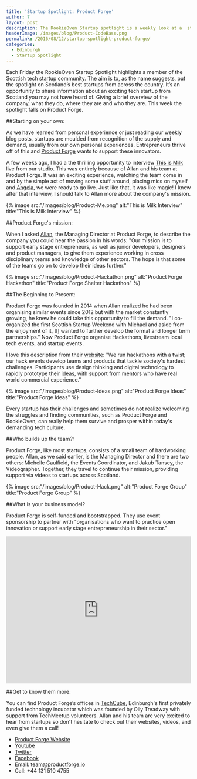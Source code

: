 ```yaml
---
title: 'Startup Spotlight: Product Forge'
author: 7
layout: post
description: The RookieOven Startup spotlight is a weekly look at a  startup from the Scottish tech community. This week the spotlight falls on Product Forge.
headerImage: /images/blog/Product-CodeBase.png
permalink: /2016/08/12/startup-spotlight-product-forge/
categories:
  - Edinburgh
  - Startup Spotlight
---
```

Each Friday the RookieOven Startup Spotlight highlights a member of the Scottish tech startup community. The aim is to, as the name suggests, put the spotlight on Scotland’s best startups from across the country. It’s an opportunity to share information about an exciting tech startup from Scotland you may not have heard of. Giving a brief overview of the company, what they do, where they are and who they are. This week the spotlight falls on Product Forge.

##Starting on your own:

As we have learned from personal experience or just reading our weekly blog posts, startups are moulded from recognition of the supply and demand, usually from our own personal experiences. Entrepreneurs thrive off of this and [Product Forge](http://productforge.io/) wants to support these innovators.

A few weeks ago, I had a the thrilling opportunity to interview [This is Milk](https://www.youtube.com/watch?v=jpCtU68ktCM&index=3&list=PL0vkWzFkONg6fxlvzdYi5N8UNJMZzhw8P) live from our studio. This was entirely because of Allan and his team at Product Forge. It was an exciting experience, watching the team come in and by the simple act of moving some stuff around, placing mics on myself and [Angela](https://twitter.com/AngelaPrentner), we were ready to go live. Just like that, it was like magic! I knew after that interview, I should talk to Allan more about the company's mission.

{% image src:"/images/blog/Product-Me.png" alt:"This is Milk Interview" title:"This is Milk Interview" %}

##Product Forge's mission:

When I asked [Allan](https://twitter.com/5l), the Managing Director at Product Forge, to describe the company you could hear the passion in his words: "Our mission is to support early stage entrepreneurs, as well as junior developers, designers and product managers, to give them experience working in cross disciplinary teams and knowledge of other sectors. The hope is that some of the teams go on to develop their ideas further."

{% image src:"/images/blog/Product-Hackathon.png" alt:"Product Forge Hackathon" title:"Product Forge Shelter Hackathon" %}

##The Beginning to Present:

Product Forge was founded in 2014 when Allan realized he had been organising similar events since 2012 but with the market constantly growing, he knew he could take this opportunity to fill the demand. "I co-organized the first Scottish Startup Weekend with Michael and aside from the enjoyment of it, [I] wanted to further develop the format and longer term partnerships." Now Product Forge organise Hackathons, livestream local tech events, and startup events.

I love this description from their [website](http://productforge.io/#about-product-forge): "We run hackathons with a twist; our hack events develop teams and products that tackle society's hardest challenges. Participants use design thinking and digital technology to rapidly prototype their ideas, with support from mentors who have real world commercial experience."

{% image src:"/images/blog/Product-Ideas.png" alt:"Product Forge Ideas" title:"Product Forge Ideas" %}

Every startup has their challenges and sometimes do not realize welcoming the struggles and finding communities, such as Product Forge and RookieOven, can really help them survive and prosper within today's demanding tech culture.

##Who builds up the team?:

Product Forge, like most startups, consists of a small team of hardworking people. Allan, as we said earlier, is the Managing Director and there are two others: Michelle Caulfield, the Events Coordinator, and Jakub Tansey, the Videographer. Together, they travel to continue their mission, providing support via videos to startups across Scotland.

{% image src:"/images/blog/Product-Hack.png" alt:"Product Forge Group" title:"Product Forge Group" %}

##What is your business model?

Product Forge is self-funded and bootstrapped. They use event sponsorship to partner with "organisations who want to practice open innovation or support early stage entrepreneurship in their sector."

<div class="video"><iframe width="100%" height="400px" src="https://www.youtube.com/embed/nR0ngzQ9LBM" frameborder="0" allowfullscreen></iframe></div>

##Get to know them more:

You can find Product Forge’s offices in [TechCube](http://www.interspace-edinburgh.org/shared-office-space/techcube/), Edinburgh's first privately funded technology incubator which was founded by Olly Treadway with support from TechMeetup volunteers. Allan and his team are very excited to hear from startups so don't hesitate to check out their websites, videos, and even give them a call!

* [Product Forge Website](https://www.appointedd.com/)
* [Youtube](https://www.youtube.com/channel/UCbME4GqaeTd9EspgkMEViLw)
* [Twitter](https://twitter.com/productforge)
* [Facebook](https://www.facebook.com/productforge/)
* Email: team@productforge.io
* Call: +44 131 510 4755
